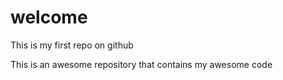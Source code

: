 # welcome
This is my first repo on github

This is an awesome repository that contains my awesome code
